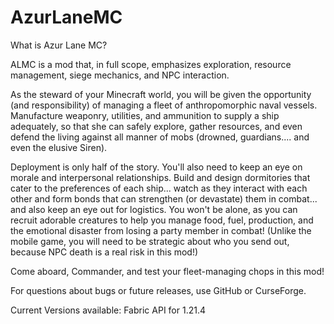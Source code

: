 ﻿# AzurLaneMC
What is Azur Lane MC?

ALMC is a mod that, in full scope, emphasizes exploration, resource management, siege mechanics, and NPC interaction.

As the steward of your Minecraft world, you will be given the opportunity (and responsibility) of managing a fleet of anthropomorphic naval vessels. Manufacture weaponry, utilities, and ammunition to supply a ship adequately, so that she can safely explore, gather resources, and even defend the living against all manner of mobs (drowned, guardians.... and even the elusive Siren).

Deployment is only half of the story. You'll also need to keep an eye on morale and interpersonal relationships. Build and design dormitories that cater to the preferences of each ship... watch as they interact with each other and form bonds that can strengthen (or devastate) them in combat... and also keep an eye out for logistics. You won't be alone, as you can recruit adorable creatures to help you manage food, fuel, production, and the emotional disaster from losing a party member in combat! (Unlike the mobile game, you will need to be strategic about who you send out, because NPC death is a real risk in this mod!)

Come aboard, Commander, and test your fleet-managing chops in this mod!

For questions about bugs or future releases, use GitHub or CurseForge.

Current Versions available: Fabric API for 1.21.4
